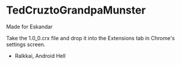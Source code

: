 # TedCruztoGrandpaMunster

Made for Eskandar

Take the 1.0_0.crx file and drop it into the Extensions tab in Chrome's settings screen.

- Ralkkai, Android Hell
